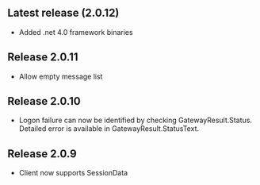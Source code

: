 ## Latest release (2.0.12)
* Added .net 4.0 framework binaries

## Release 2.0.11
* Allow empty message list

## Release 2.0.10
* Logon failure can now be identified by checking GatewayResult.Status. Detailed error is available in GatewayResult.StatusText.

## Release 2.0.9
* Client now supports SessionData